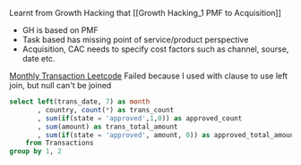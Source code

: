 Learnt from Growth Hacking that [[Growth Hacking_1 PMF to Acquisition]]
- GH is based on PMF
- Task based has missing point of service/product perspective
- Acquisition, CAC needs to specify cost factors such as channel, sourse, date etc.

[Monthly Transaction Leetcode](https://github.com/NeoSeo/Obsidian/blob/2200e8b86a489dd49589cc70a5c3038b31ac8780/SQL/pivot_example_2.sql) Failed because I used with clause to use left join, but null can't be joined
```sql
select left(trans_date, 7) as month
       , country, count(*) as trans_count
       , sum(if(state = 'approved',1,0)) as approved_count
       , sum(amount) as trans_total_amount
       , sum(if(state = 'approved', amount, 0)) as approved_total_amount
	from Transactions
group by 1, 2
```